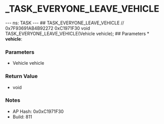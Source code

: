 # _TASK_EVERYONE_LEAVE_VEHICLE

--- ns: TASK --- ## TASK_EVERYONE_LEAVE_VEHICLE  // 0x7F93691AB4B92272 0xC1971F30 void TASK_EVERYONE_LEAVE_VEHICLE(Vehicle vehicle);   ## Parameters * **vehicle**:

### Parameters
* Vehicle vehicle

### Return Value
* void

### Notes
* AP Hash: 0x0xC1971F30
* Build: 811

